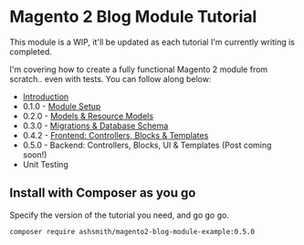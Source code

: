 # Magento 2 Blog Module Tutorial

This module is a WIP, it'll be updated as each tutorial I'm currently writing is completed.

I'm covering how to create a fully functional Magento 2 module from scratch.. even with tests. You can follow along below:

- [Introduction](https://www.ashsmith.io/magento2/module-from-scratch-introduction/)
- 0.1.0 - [Module Setup](https://www.ashsmith.io/magento2/module-from-scratch-module-part-1-setup/)
- 0.2.0 - [Models & Resource Models](https://www.ashsmith.io/magento2/module-from-scratch-module-part-2-models/)
- 0.3.0 - [Migrations & Database Schema](http://www.ashsmith.io/magento2/module-from-scratch-part-3-database-tables/)
- 0.4.2 - [Frontend: Controllers, Blocks & Templates](https://www.ashsmith.io/magento2/module-from-scratch-part-4-the-frontend/)
- 0.5.0 - Backend: Controllers, Blocks, UI & Templates (Post coming soon!)
- Unit Testing


## Install with Composer as you go

Specify the version of the tutorial you need, and go go go.

    composer require ashsmith/magento2-blog-module-example:0.5.0

